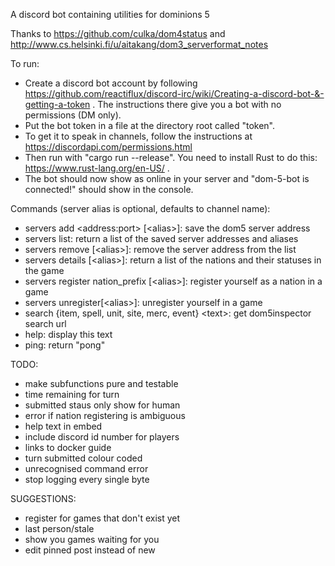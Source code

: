 A discord bot containing utilities for dominions 5

Thanks to https://github.com/culka/dom4status and http://www.cs.helsinki.fi/u/aitakang/dom3_serverformat_notes

To run:
* Create a discord bot account by following https://github.com/reactiflux/discord-irc/wiki/Creating-a-discord-bot-&-getting-a-token . The instructions there give you a bot with no permissions (DM only).
* Put the bot token in a file at the directory root called "token".
* To get it to speak in channels, follow the instructions at https://discordapi.com/permissions.html
* Then run with "cargo run --release". You need to install Rust to do this: https://www.rust-lang.org/en-US/ .
* The bot should now show as online in your server and "dom-5-bot is connected!" should show in the console.

Commands (server alias is optional, defaults to channel name): 
* servers add \<address:port\> \[\<alias\>\]: save the dom5 server address
* servers list: return a list of the saved server addresses and aliases
* servers remove \[\<alias\>\]: remove the server address from the list
* servers details \[\<alias\>\]: return a list of the nations and their statuses in the game
* servers register nation_prefix \[\<alias\>\]: register yourself as a nation in a game
* servers unregister\[\<alias\>\]: unregister yourself in a game
* search {item, spell, unit, site, merc, event} \<text\>: get dom5inspector search url
* help: display this text
* ping: return \"pong\"


TODO:
* make subfunctions pure and testable
* time remaining for turn
* submitted staus only show for human
* error if nation registering is ambiguous
* help text in embed
* include discord id number for players
* links to docker guide
* turn submitted colour coded
* unrecognised command error
* stop logging every single byte

SUGGESTIONS:
* register for games that don't exist yet
* last person/stale
* show you games waiting for you
* edit pinned post instead of new
